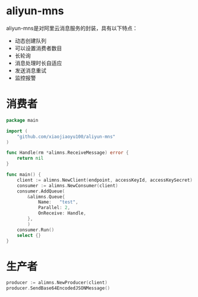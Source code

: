 # aliyun-mns

aliyun-mns是对阿里云消息服务的封装，具有以下特点：

* 动态创建队列
* 可以设置消费者数目
* 长轮询
* 消息处理时长自适应
* 发送消息重试
* 监控报警

# 消费者

```go
package main

import (
	"github.com/xiaojiaoyu100/aliyun-mns"
)

func Handle(rm *alimns.ReceiveMessage) error {
	return nil
}

func main() {
	client := alimns.NewClient(endpoint, accessKeyId, accessKeySecret)
	consumer := alimns.NewConsumer(client)
	consumer.AddQueue(
		&alimns.Queue{
			Name: 	"test",
			Parallel: 2,
			OnReceive: Handle,
		},
		)
	consumer.Run()
	select {}
}
```

# 生产者
```go
producer := alimns.NewProducer(client)
producer.SendBase64EncodedJSONMessage()
```
